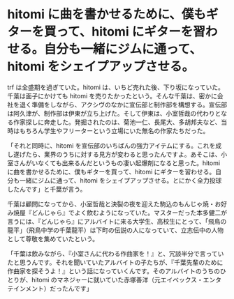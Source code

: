 # hitomi に曲を書かせるために、僕もギターを買って、hitomi にギターを習わせる。自分も一緒にジムに通って、hitomi をシェイプアップさせる。

trf は全盛期を過ぎていた。hitomi は、いちど売れた後、下り坂になっていた。千葉は面子にかけても hitomi を売りたかったという。そんな千葉は、密かに会社を退く準備をしながら、アクシヴのなかに宣伝部と制作部を構想する。宣伝部は阿久津が、制作部は伊東が立ち上げた。そして伊東は、小室哲哉の代わりとなる作家探しに奔走した。発掘されたのは、菊池一仁、長尾大、多胡邦夫など、当時はもちろん学生やフリーターという立場にいた無名の作家たちだった。

「それと同時に、hitomi を宣伝部のいちばんの強力アイテムにする。これを成し遂げたら、業界のうちに対する見方が変わると思ったんですよ。あそこは、小室さんがいなくても出来るんだというもの凄い起爆剤になると思った。hitomi に曲を書かせるために、僕もギターを買って、hitomi にギターを習わせる。自分も一緒にジムに通って、hitomi をシェイプアップさせる。とにかく全力投球したんです」と千葉が言う。

千葉は顧問になってから、小室哲哉と決裂の夜を迎えた駒込のもんじゃ焼・お好み焼屋『どんじゃら』でよく飲むようになっていた。マスターだった本多健二が言うには、『どんじゃら』にアルバイトに来る大学生、高校生にとって、「飛鳥の龍平」（飛鳥中学の千葉龍平）は下町の伝説の人になっていて、立志伝中の人物として尊敬を集めていたという。

「千葉は飲みながら、『小室さんに代わる作曲家を！』と、冗談半分で言っていたと思うんです。それを聞いていたアルバイトの子たちが、『千葉先輩のために作曲家を探そうよ！』という話になっていくんです。そのアルバイトのうちのひとりが、hitomi のマネジャーに就いていた赤塚善洋（元エイベックス・エンタテインメント）だったんです」

